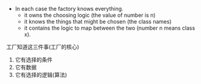 + In each case the factory knows everything.
    + it owns the choosing logic (the value of number is n)
    + it knows the things that might be chosen (the class names)
    + it contains the logic to map between the two (number n means class x).

工厂知道这三件事(工厂的核心)

1. 它有选择的条件
2. 它有数据
3. 它有选择的逻辑(算法)


